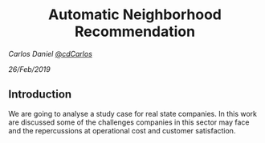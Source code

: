 # <center>Automatic Neighborhood Recommendation</center>

<cite>Carlos Daniel</cite> [@_cdCarlos_](https://twitter.com/_cdCarlos_)

<cite>26/Feb/2019</cite>

## Introduction

We are going to analyse a study case for real state companies. In this work are discussed some of the challenges companies in this sector may face and the repercussions at operational cost and customer satisfaction.

